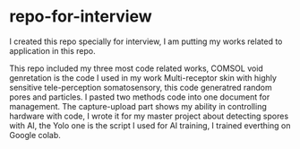 # repo-for-interview
I created this repo specially for interview, I am putting my works related to application in this repo.

This repo included my three most code related works, COMSOL void genretation is the code I used in my work Multi-receptor skin with highly sensitive tele-perception somatosensory, this code generatred random pores and particles. I pasted two methods code into one document for management. The capture-upload part shows my ability in controlling hardware with code, I wrote it for my master project about detecting spores with AI, the Yolo one is the script I used for AI training, I trained everthing on Google colab.
